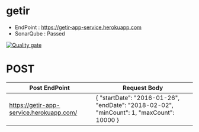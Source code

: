 # getir

- EndPoint : https://getir-app-service.herokuapp.com
- SonarQube : Passed

[![Quality gate](https://sonarcloud.io/api/project_badges/quality_gate?project=montepasa_getir)](https://sonarcloud.io/dashboard?id=montepasa_getir)


# POST 

Post EndPoint | Request Body
------------- | -------------
https://getir-app-service.herokuapp.com/  | { "startDate": "2016-01-26", "endDate": "2018-02-02", "minCount": 1, "maxCount": 10000 }

